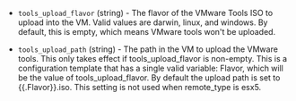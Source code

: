 <!-- Code generated from the comments of the ToolsConfig struct in builder/vmware/common/tools_config.go; DO NOT EDIT MANUALLY -->

-   `tools_upload_flavor` (string) - The flavor of the VMware Tools ISO to
upload into the VM. Valid values are darwin, linux, and windows. By
default, this is empty, which means VMware tools won't be uploaded.

-   `tools_upload_path` (string) - The path in the VM to upload the
VMware tools. This only takes effect if tools_upload_flavor is non-empty.
This is a configuration
template that has a single
valid variable: Flavor, which will be the value of tools_upload_flavor.
By default the upload path is set to {{.Flavor}}.iso. This setting is not
used when remote_type is esx5.

